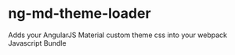 # ng-md-theme-loader
Adds your AngularJS Material custom theme css into your webpack Javascript Bundle
